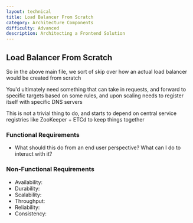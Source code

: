```yaml
---
layout: technical
title: Load Balancer From Scratch
category: Architecture Components
difficulty: Advanced
description: Architecting a Frontend Solution
---
```


## Load Balancer From Scratch
So in the above main file, we sort of skip over how an actual load balancer would be created from scratch

You'd ultimately need something that can take in requests, and forward to specific targets based on some rules, and upon scaling needs to register itself with specific DNS servers

This is not a trivial thing to do, and starts to depend on central service registries like ZooKeeper + ETCd to keep things together

### Functional Requirements
- What should this do from an end user perspective? What can I do to interact with it?

### Non-Functional Requirements
- Availability: 
- Durability: 
- Scalability: 
- Throughput: 
- Reliability: 
- Consistency: